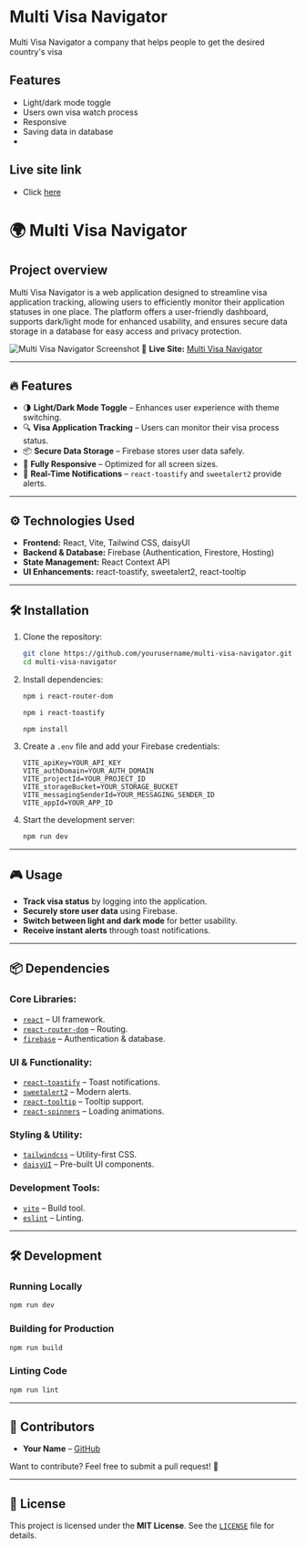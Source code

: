 
# Multi Visa Navigator

Multi Visa Navigator a company that helps people to get the desired country's visa

## Features

- Light/dark mode toggle
- Users own visa watch process
- Responsive
- Saving data in database
-


## Live site link

- Click [here](https://multi-visa-navigator.web.app)


# 🌍 Multi Visa Navigator

## Project overview
Multi Visa Navigator is a web application designed to streamline visa application tracking, allowing users to efficiently monitor their application statuses in one place. The platform offers a user-friendly dashboard, supports dark/light mode for enhanced usability, and ensures secure data storage in a database for easy access and privacy protection.

![Multi Visa Navigator Screenshot](https://i.ibb.co.com/pjzgNkff/Screenshot-42.png) 
🚀 **Live Site:** [Multi Visa Navigator](https://multi-visa-navigator.web.app/)

---

## 🔥 Features

- 🌗 **Light/Dark Mode Toggle** – Enhances user experience with theme switching.
- 🔍 **Visa Application Tracking** – Users can monitor their visa process status.
- 📦 **Secure Data Storage** – Firebase stores user data safely.
- 📱 **Fully Responsive** – Optimized for all screen sizes.
- 🔔 **Real-Time Notifications** – `react-toastify` and `sweetalert2` provide alerts.

---


## ⚙️ Technologies Used

- **Frontend:** React, Vite, Tailwind CSS, daisyUI
- **Backend & Database:** Firebase (Authentication, Firestore, Hosting)
- **State Management:** React Context API
- **UI Enhancements:** react-toastify, sweetalert2, react-tooltip

---

## 🛠 Installation

1. Clone the repository:
   ```sh
   git clone https://github.com/yourusername/multi-visa-navigator.git
   cd multi-visa-navigator
   ```

2. Install dependencies:
     ```sh
   npm i react-router-dom
   ```
   ```sh
   npm i react-toastify
   ```

   ```sh
   npm install
   ```

3. Create a `.env` file and add your Firebase credentials:
   ```env
   VITE_apiKey=YOUR_API_KEY
   VITE_authDomain=YOUR_AUTH_DOMAIN
   VITE_projectId=YOUR_PROJECT_ID
   VITE_storageBucket=YOUR_STORAGE_BUCKET
   VITE_messagingSenderId=YOUR_MESSAGING_SENDER_ID
   VITE_appId=YOUR_APP_ID
   ```

4. Start the development server:
   ```sh
   npm run dev
   ```

---

## 🎮 Usage

- **Track visa status** by logging into the application.
- **Securely store user data** using Firebase.
- **Switch between light and dark mode** for better usability.
- **Receive instant alerts** through toast notifications.

---

## 📦 Dependencies

### Core Libraries:
- [`react`](https://react.dev/) – UI framework.
- [`react-router-dom`](https://reactrouter.com/) – Routing.
- [`firebase`](https://firebase.google.com/) – Authentication & database.

### UI & Functionality:
- [`react-toastify`](https://fkhadra.github.io/react-toastify/) – Toast notifications.
- [`sweetalert2`](https://sweetalert2.github.io/) – Modern alerts.
- [`react-tooltip`](https://www.npmjs.com/package/react-tooltip) – Tooltip support.
- [`react-spinners`](https://www.npmjs.com/package/react-spinners) – Loading animations.

### Styling & Utility:
- [`tailwindcss`](https://tailwindcss.com/) – Utility-first CSS.
- [`daisyUI`](https://daisyui.com/) – Pre-built UI components.

### Development Tools:
- [`vite`](https://vitejs.dev/) – Build tool.
- [`eslint`](https://eslint.org/) – Linting.

---

## 🛠 Development

### Running Locally
```sh
npm run dev
```

### Building for Production
```sh
npm run build
```

### Linting Code
```sh
npm run lint
```

---

## 🤝 Contributors

- **Your Name** – [GitHub](https://github.com/yourusername)

Want to contribute? Feel free to submit a pull request! 🚀

---

## 📜 License

This project is licensed under the **MIT License**. See the [`LICENSE`](LICENSE) file for details.
```


